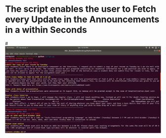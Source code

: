 # The script enables the user to Fetch every Update in the Announcements in a within Seconds

#![Screenshot](ScriptEdPyClient.png)
